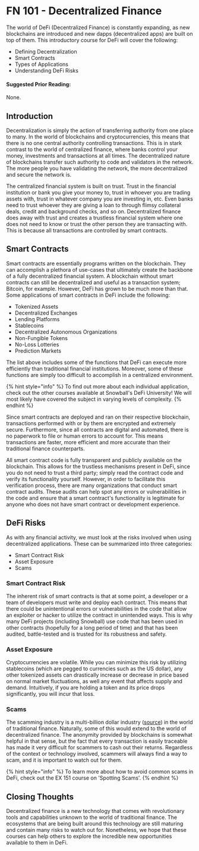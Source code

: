 # FN 101 - Decentralized Finance

The world of DeFi (Decentralized Finance) is constantly expanding, as new blockchains are introduced and new dapps (decentralized apps) are built on top of them. This introductory course for DeFi will cover the following:

* Defining Decentralization
* Smart Contracts
* Types of Applications
* Understanding DeFi Risks

#### Suggested Prior Reading:

None.

## Introduction

Decentralization is simply the action of transferring authority from one place to many. In the world of blockchains and cryptocurrencies, this means that there is no one central authority controlling transactions. This is in stark contrast to the world of centralized finance, where banks control your money, investments and transactions at all times. The decentralized nature of blockchains transfer such authority to code and validators in the network. The more people you have validating the network, the more decentralized and secure the network is.

The centralized financial system is built on trust. Trust in the financial institution or bank you give your money to, trust in whoever you are trading assets with, trust in whatever company you are investing in, etc. Even banks need to trust whoever they are giving a loan to through flimsy collateral deals, credit and background checks, and so on. Decentralized finance does away with trust and creates a trustless financial system where one does not need to know or trust the other person they are transacting with. This is because all transactions are controlled by smart contracts.

## Smart Contracts

Smart contracts are essentially programs written on the blockchain. They can accomplish a plethora of use-cases that ultimately create the backbone of a fully decentralized financial system. A blockchain without smart contracts can still be decentralized and useful as a transaction system; Bitcoin, for example. However, DeFi has grown to be much more than that. Some applications of smart contracts in DeFi include the following:

* Tokenized Assets
* Decentralized Exchanges
* Lending Platforms
* Stablecoins
* Decentralized Autonomous Organizations
* Non-Fungible Tokens
* No-Loss Lotteries
* Prediction Markets

The list above includes some of the functions that DeFi can execute more efficiently than traditional financial institutions. Moreover, some of these functions are simply too difficult to accomplish in a centralized environment.

{% hint style="info" %}
To find out more about each individual application, check out the other courses available at Snowball's DeFi University! We will most likely have covered the subject in varying levels of complexity.
{% endhint %}

Since smart contracts are deployed and ran on their respective blockchain, transactions performed with or by them are encrypted and extremely secure. Furthermore, since all contracts are digital and automated, there is no paperwork to file or human errors to account for. This means transactions are faster, more efficient and more accurate than their traditional finance counterparts.

All smart contract code is fully transparent and publicly available on the blockchain. This allows for the trustless mechanisms present in DeFi, since you do not need to trust a third party; simply read the contract code and verify its functionality yourself. However, in order to facilitate this verification process, there are many organizations that conduct smart contract audits. These audits can help spot any errors or vulnerabilities in the code and ensure that a smart contract's functionality is legitimate for anyone who does not have smart contract or development experience.

## DeFi Risks

As with any financial activity, we must look at the risks involved when using decentralized applications. These can be summarized into three categories:

* Smart Contract Risk
* Asset Exposure
* Scams

### Smart Contract Risk

The inherent risk of smart contracts is that at some point, a developer or a team of developers must write and deploy each contract. This means that there could be unintentional errors or vulnerabilities in the code that allow an exploiter or hacker to utilize the contract in unintended ways. This is why many DeFi projects (including Snowball) use code that has been used in other contracts (hopefully for a long period of time) and that has been audited, battle-tested and is trusted for its robustness and safety.

### Asset Exposure

Cryptocurrencies are volatile. While you can minimize this risk by utilizing stablecoins (which are pegged to currencies such as the US dollar), any other tokenized assets can drastically increase or decrease in price based on normal market fluctuations, as well any event that affects supply and demand. Intuitively, if you are holding a token and its price drops significantly, you will incur that loss.

### Scams

The scamming industry is a multi-billion dollar industry ([source](https://www.iii.org/fact-statistic/facts-statistics-identity-theft-and-cybercrime)) in the world of traditional finance. Naturally, some of this would extend to the world of decentralized finance. The anonymity provided by blockchains is somewhat helpful in that sense, but the fact that every transaction is easily traceable has made it very difficult for scammers to cash out their returns. Regardless of the context or technology involved, scammers will always find a way to scam, and it is important to watch out for them.

{% hint style="info" %}
To learn more about how to avoid common scams in DeFi, check out the EX 151 course on 'Spotting Scams'.
{% endhint %}

## Closing Thoughts

Decentralized finance is a new technology that comes with revolutionary tools and capabilities unknown to the world of traditional finance. The ecosystems that are being built around this technology are still maturing and contain many risks to watch out for. Nonetheless, we hope that these courses can help others to explore the incredible new opportunities available to them in DeFi.
